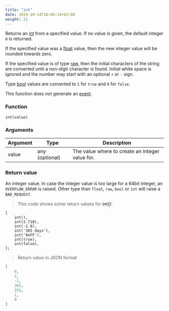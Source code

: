 ```yaml
---
title: "int"
date: 2019-10-14T10:00:14+02:00
weight: 21
---
```


Returns an [int](../../data-types/integer) from a specified value.
If no value is given, the default integer `0` is returned.

If the specified value was a [float](../../data-types/floating-point) value, then the
new integer value will be rounded towards zero.

If the specified value is of type [raw](../../data-types/string-raw), then the initial characters
of the string are converted until a non-digit character is found.
Initial white space is ignored and the number may start with an optional `+` or `-` sign.

Type [bool](../../data-types/boolean) values are converted to `1` for `true` and `0` for `false`.

This function does *not* generate an [event](../../events).

### Function
`int(value)`

### Arguments
Argument | Type | Description
-------- | ---- | -----------
value | any (optional) | The value where to create an integer value for.

### Return value
An integer value. In case the integer value is too large for a 64bit integer,
an `OVERFLOW_ERROR` is raised. Other type than `float`, `raw`, `bool` or `int`
will raise a `BAD_REQUEST`.

> This code shows some return values for ***int()***:

```
[
    int(),
    int(2.718),
    int(-1.9),
    int('365 days'),
    int('0xFF'),
    int(true),
    int(false),
];
```

> Return value in JSON format

```json
[
    0,
    2,
    -1,
    365,
    255,
    1,
    0
]
```

